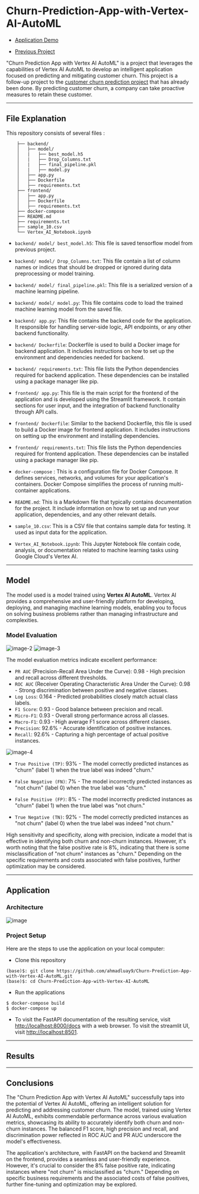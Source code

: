 # Churn-Prediction-App-with-Vertex-AI-AutoML

- [Application Demo]()

- [Previous Project](https://github.com/ahmadluay9/Customer-Churn-Prediction)

"Churn Prediction App with Vertex AI AutoML" is a project that leverages the capabilities of Vertex AI AutoML to develop an intelligent application focused on predicting and mitigating customer churn. This project is a follow-up project to the [customer churn prediction project](https://github.com/ahmadluay9/Customer-Churn-Prediction) that has already been done. By predicting customer churn, a company can take proactive measures to retain these customer.

---

## File Explanation
This repository consists of several files :
```
    ├── backend/
    │   ├── model/
    │   |   ├── best_model.h5
    │   |   ├── Drop_Columns.txt
    │   |   ├── final_pipeline.pkl
    │   |   ├── model.py
    │   ├── app.py
    │   ├── Dockerfile
    │   ├── requirements.txt
    ├── frontend/
    │   ├── app.py
    │   ├── Dockerfile
    │   ├── requirements.txt
    ├── docker-compose
    ├── README.md
    ├── requirements.txt
    ├── sample_10.csv
    └── Vertex_AI_Notebook.ipynb
```
- `backend/ model/ best_model.h5`: This file is saved tensorflow model from previous project.
  
- `backend/ model/ Drop_Columns.txt`: This file contain a list of column names or indices that should be dropped or ignored during data preprocessing or model training.
  
- `backend/ model/ final_pipeline.pkl`: This file is a serialized version of a machine learning pipeline.
  
- `backend/ model/ model.py`: This file contains code to load the trained machine learning model from the saved file.

- `backend/ app.py`: This file contains the backend code for the application. It responsible for handling server-side logic, API endpoints, or any other backend functionality.

- `backend/ Dockerfile`: Dockerfile is used to build a Docker image for backend application. It includes instructions on how to set up the environment and dependencies needed for backend.

- `backend/ requirements.txt`: This file lists the Python dependencies required for backend application. These dependencies can be installed using a package manager like pip.

- `frontend/ app.py`: This file is the main script for the frontend of the application and is developed using the Streamlit framework. It contain sections for user input, and the integration of backend functionality through API calls. 

- `frontend/ Dockerfile`: Similar to the backend Dockerfile, this file is used to build a Docker image for frontend application. It includes instructions on setting up the environment and installing dependencies.

- `frontend/ requirements.txt`: This file lists the Python dependencies required for frontend application. These dependencies can be installed using a package manager like pip. 

- `docker-compose` : This is a configuration file for Docker Compose. It defines services, networks, and volumes for your application's containers. Docker Compose simplifies the process of running multi-container applications.

- `README.md`: This is a Markdown file that typically contains documentation for the project. It include information on how to set up and run your application, dependencies, and any other relevant details.

- `sample_10.csv`: This is a CSV file that contains sample data for testing. It used as input data for the application.

- `Vertex_AI_Notebook.ipynb`: This Jupyter Notebook file contain code, analysis, or documentation related to machine learning tasks using Google Cloud's Vertex AI.

---

## Model

The model used is a model trained using **Vertex AI AutoML**. Vertex AI provides a comprehensive and user-friendly platform for developing, deploying, and managing machine learning models, enabling you to focus on solving business problems rather than managing infrastructure and complexities.

### Model Evaluation
![image-2](https://github.com/ahmadluay9/Churn-Prediction-App-with-Vertex-AI-AutoML/assets/123846438/e58e2244-70a9-4d59-8fc3-8e3a01e43cc2)
![image-3](https://github.com/ahmadluay9/Churn-Prediction-App-with-Vertex-AI-AutoML/assets/123846438/37df06fe-b1f4-44f9-aa3a-60074b78b966)



The model evaluation metrics indicate excellent performance:

- `PR AUC` (Precision-Recall Area Under the Curve): 0.98 - High precision and recall across different thresholds.
- `ROC AUC` (Receiver Operating Characteristic Area Under the Curve): 0.98 - Strong discrimination between positive and negative classes.
- `Log Loss`: 0.164 - Predicted probabilities closely match actual class labels.
- `F1 Score`: 0.93 - Good balance between precision and recall.
- `Micro-F1`: 0.93 - Overall strong performance across all classes.
- `Macro-F1`: 0.93 - High average F1 score across different classes.
- `Precision`: 92.6% - Accurate identification of positive instances.
- `Recall`: 92.6% - Capturing a high percentage of actual positive instances.

![image-4](https://github.com/ahmadluay9/Churn-Prediction-App-with-Vertex-AI-AutoML/assets/123846438/d701297e-9b58-4926-ad22-5f581fe7e30b)


- `True Positive (TP)`: 93% - The model correctly predicted instances as "churn" (label 1) when the true label was indeed "churn."

- `False Negative (FN)`: 7% - The model incorrectly predicted instances as "not churn" (label 0) when the true label was "churn."

- `False Positive (FP)`: 8% - The model incorrectly predicted instances as "churn" (label 1) when the true label was "not churn."

- `True Negative (TN)`: 92% - The model correctly predicted instances as "not churn" (label 0) when the true label was indeed "not churn."

High sensitivity and specificity, along with precision, indicate a model that is effective in identifying both churn and non-churn instances. However, it's worth noting that the false positive rate is 8%, indicating that there is some misclassification of "not churn" instances as "churn." Depending on the specific requirements and costs associated with false positives, further optimization may be considered.

---

## Application
### Architecture
![image](https://github.com/ahmadluay9/Churn-Prediction-App-with-Vertex-AI-AutoML/assets/123846438/c031e70f-1298-4088-a0ba-1f11b28e7f5a)

### Project Setup

Here are the steps to use the application on your local computer:
- Clone this repository

```shell
(base)$: git clone https://github.com/ahmadluay9/Churn-Prediction-App-with-Vertex-AI-AutoML.git
(base)$: cd Churn-Prediction-App-with-Vertex-AI-AutoML
```

- Run the applications

```shell
$ docker-compose build
$ docker-compose up
```

- To visit the FastAPI documentation of the resulting service, visit [http://localhost:8000/docs](http://localhost:8000/docs) with a web browser. To visit the streamlit UI, visit [http://localhost:8501](http://localhost:8501).

---

## Results

---

## Conclusions 

The "Churn Prediction App with Vertex AI AutoML" successfully taps into the potential of Vertex AI AutoML, offering an intelligent solution for predicting and addressing customer churn. The model, trained using Vertex AI AutoML, exhibits commendable performance across various evaluation metrics, showcasing its ability to accurately identify both churn and non-churn instances. The balanced F1 score, high precision and recall, and discrimination power reflected in ROC AUC and PR AUC underscore the model's effectiveness.

The application's architecture, with FastAPI on the backend and Streamlit on the frontend, provides a seamless and user-friendly experience. However, it's crucial to consider the 8% false positive rate, indicating instances where "not churn" is misclassified as "churn." Depending on specific business requirements and the associated costs of false positives, further fine-tuning and optimization may be explored.














